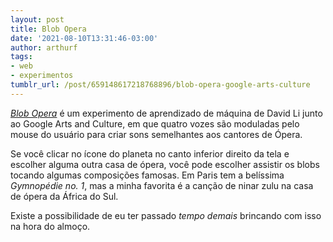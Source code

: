 ```yaml
---
layout: post
title: Blob Opera
date: '2021-08-10T13:31:46-03:00'
author: arthurf
tags:
- web
- experimentos
tumblr_url: /post/659148617218768896/blob-opera-google-arts-culture
---
```


[_Blob Opera_]((https://artsandculture.google.com/experiment/blob-opera/AAHWrq360NcGbw)  ) é um experimento de aprendizado de máquina de David Li junto ao Google Arts and Culture, em que quatro vozes são moduladas pelo mouse do usuário para criar sons semelhantes aos cantores de Ópera.

Se você clicar no ícone do planeta no canto inferior direito da tela e escolher alguma outra casa de ópera, você pode escolher assistir os blobs tocando algumas composições famosas. Em Paris tem a belíssima _Gymnopédie no. 1_, mas a minha favorita é a canção de ninar zulu na casa de ópera da África do Sul.

Existe a possibilidade de eu ter passado _tempo demais_ brincando com isso na hora do almoço.

